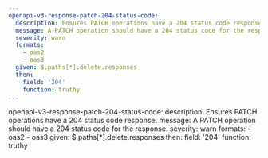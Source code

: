 ```yaml
---
openapi-v3-response-patch-204-status-code:
  description: Ensures PATCH operations have a 204 status code response.
  message: A PATCH operation should have a 204 status code for the response.
  severity: warn
  formats:
    - oas2
    - oas3
  given: $.paths[*].delete.responses
  then:
    field: '204'
    function: truthy
...
```

openapi-v3-response-patch-204-status-code:
  description: Ensures PATCH operations have a 204 status code response.
  message: A PATCH operation should have a 204 status code for the response.
  severity: warn
  formats:
    - oas2
    - oas3
  given: $.paths[*].delete.responses
  then:
    field: '204'
    function: truthy
